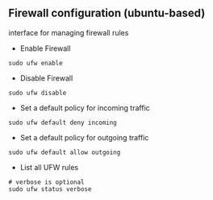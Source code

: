 ## Firewall configuration (ubuntu-based)
interface for managing firewall rules

- Enable Firewall
```
sudo ufw enable
```

- Disable Firewall
```
sudo ufw disable
```

- Set a default policy for incoming traffic
```
sudo ufw default deny incoming
```

- Set a default policy for outgoing traffic
```
sudo ufw default allow outgoing
```

- List all UFW rules
```
# verbose is optional
sudo ufw status verbose
```

